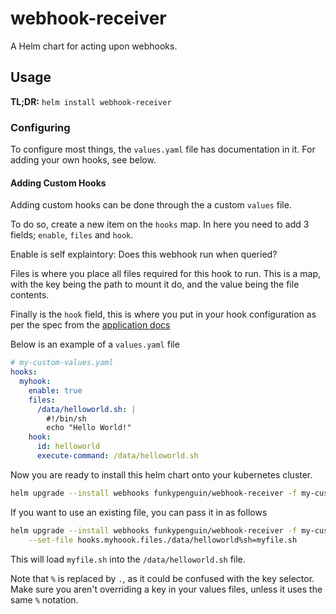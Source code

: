 # webhook-receiver

A Helm chart for acting upon webhooks.

## Usage

**TL;DR:** `helm install webhook-receiver`

### Configuring

To configure most things, the `values.yaml` file has documentation in it. For adding your own hooks, see below.

#### Adding Custom Hooks

Adding custom hooks can be done through the a custom `values` file.

To do so, create a new item on the `hooks` map.
In here you need to add 3 fields; `enable`, `files` and `hook`.

Enable is self explaintory: Does this webhook run when queried?

Files is where you place all files required for this hook to run. This is a map, with the key being the path to mount it do, and the value being the file contents.

Finally is the `hook` field, this is where you put in your hook configuration as per the spec from the [application docs](https://github.com/adnanh/webhook/wiki/Hook-Definition)

Below is an example of a `values.yaml` file

```yaml
# my-custom-values.yaml
hooks:
  myhook:
    enable: true
    files:
      /data/helloworld.sh: |
        #!/bin/sh
        echo "Hello World!"
    hook:
      id: helloworld
      execute-command: /data/helloworld.sh
```

Now you are ready to install this helm chart onto your kubernetes cluster.

```sh
helm upgrade --install webhooks funkypenguin/webhook-receiver -f my-custom-values.yaml
```

If you want to use an existing file, you can pass it in as follows

```sh
helm upgrade --install webhooks funkypenguin/webhook-receiver -f my-custom-values.yaml \
    --set-file hooks.myhoook.files./data/helloworld%sh=myfile.sh
```

This will load `myfile.sh` into the `/data/helloworld.sh` file.

Note that `%` is replaced by `.`, as it could be confused with the key selector.
Make sure you aren't overriding a key in your values files, unless it uses the same `%` notation.
